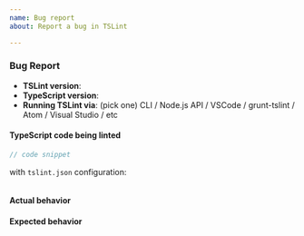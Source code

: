 ```yaml
---
name: Bug report
about: Report a bug in TSLint

---
```


### Bug Report

- __TSLint version__:
- __TypeScript version__:
- __Running TSLint via__: (pick one) CLI / Node.js API / VSCode / grunt-tslint / Atom / Visual Studio / etc

#### TypeScript code being linted

```ts
// code snippet
```

with `tslint.json` configuration:

```json

```

#### Actual behavior

#### Expected behavior
